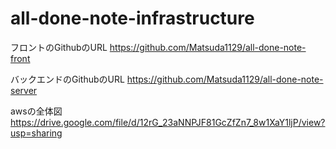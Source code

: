 # all-done-note-infrastructure

フロントのGithubのURL 
https://github.com/Matsuda1129/all-done-note-front

バックエンドのGithubのURL 
https://github.com/Matsuda1129/all-done-note-server

awsの全体図
https://drive.google.com/file/d/12rG_23aNNPJF81GcZfZn7_8w1XaY1ljP/view?usp=sharing
